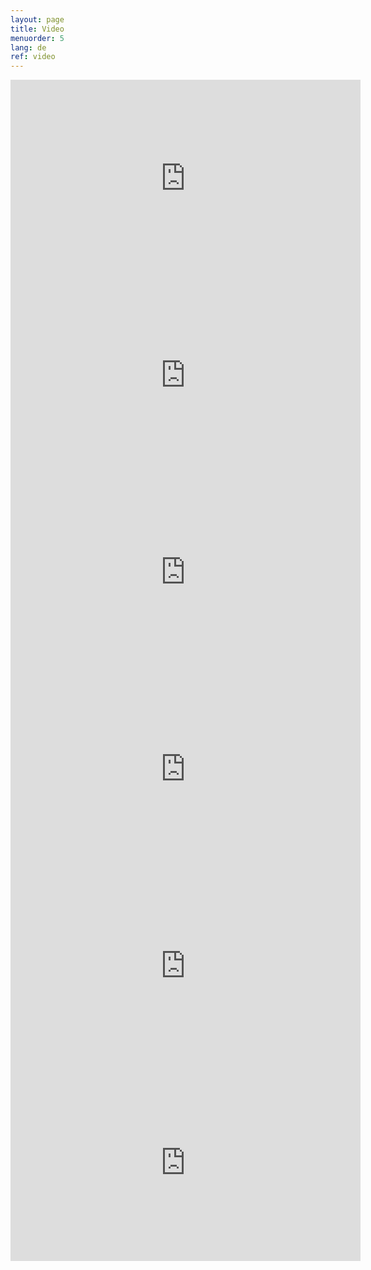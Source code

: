 ```yaml
---
layout: page
title: Video
menuorder: 5
lang: de
ref: video
---
```

<iframe width="560" height="315" src="https://www.youtube.com/embed/ryRgDhy5AQs?rel=0" frameborder="0" allowfullscreen></iframe>

<iframe width="560" height="315" src="https://www.youtube.com/embed/PMr4uN3uhdQ?rel=0" frameborder="0" allowfullscreen></iframe>

<iframe width="560" height="315" src="https://www.youtube.com/embed/lihMd8nDGks?rel=0" frameborder="0" allowfullscreen></iframe>

<iframe width="560" height="315" src="https://www.youtube.com/embed/x1VlnHLCs_I?rel=0" frameborder="0" allowfullscreen></iframe>

<iframe width="560" height="315" src="https://www.youtube.com/embed/MGVZJWG6Lfs?rel=0" frameborder="0" allowfullscreen></iframe>

<iframe width="560" height="315" src="https://www.youtube.com/embed/0LKgizd9ac4?rel=0" frameborder="0" allowfullscreen></iframe>








